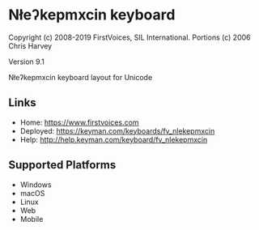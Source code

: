 Nłeʔkepmxcin keyboard
======================

Copyright (c) 2008-2019 FirstVoices, SIL International. Portions (c) 2006 Chris Harvey

Version 9.1

Nłeʔkepmxcin keyboard layout for Unicode

Links
-----

 * Home:     <https://www.firstvoices.com>
 * Deployed: <https://keyman.com/keyboards/fv_nlekepmxcin>
 * Help:     <http://help.keyman.com/keyboard/fv_nlekepmxcin>
 
Supported Platforms
-------------------

 * Windows
 * macOS
 * Linux
 * Web
 * Mobile


